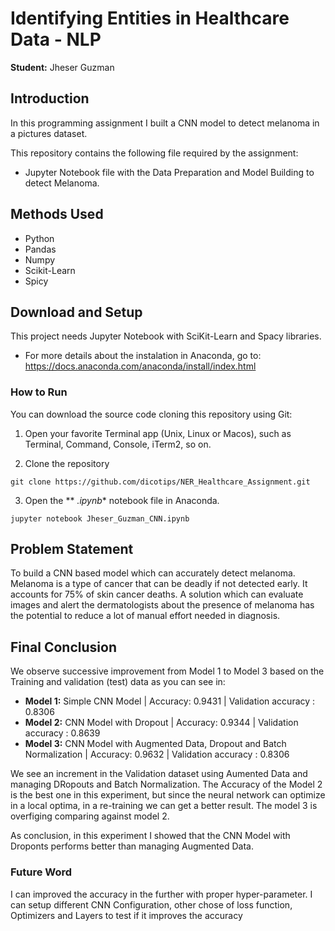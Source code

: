 # Identifying Entities in Healthcare Data - NLP

**Student:**  Jheser Guzman

## Introduction 

In this programming assignment I built a CNN model to detect melanoma in a pictures dataset.

This repository contains the following file required by the assignment:

* Jupyter Notebook file with the Data Preparation and Model Building to detect Melanoma.

## Methods Used

* Python
* Pandas
* Numpy
* Scikit-Learn
* Spicy

## Download and Setup

This project needs Jupyter Notebook with SciKit-Learn and Spacy libraries.

* For more details about the instalation in Anaconda, go to:  https://docs.anaconda.com/anaconda/install/index.html

### How to Run

You can download the source code cloning this repository using Git:

1. Open your favorite Terminal app (Unix, Linux or Macos), such as Terminal, Command, Console, iTerm2, so on.

2. Clone the repository

```
git clone https://github.com/dicotips/NER_Healthcare_Assignment.git
```

3. Open the ** *.ipynb** notebook file in Anaconda.

```
jupyter notebook Jheser_Guzman_CNN.ipynb
```

## Problem Statement

To build a CNN based model which can accurately detect melanoma. Melanoma is a type of cancer that can be deadly if not detected early. It accounts for 75% of skin cancer deaths. A solution which can evaluate images and alert the dermatologists about the presence of melanoma has the potential to reduce a lot of manual effort needed in diagnosis.

## Final Conclusion

We observe successive improvement from Model 1 to Model 3 based on the Training and validation (test) data as you can see in:

* **Model 1:** Simple CNN Model | Accuracy: 0.9431 | Validation accuracy : 0.8306
* **Model 2:** CNN Model with Dropout | Accuracy: 0.9344 | Validation accuracy : 0.8639
* **Model 3:** CNN Model with Augmented Data, Dropout and Batch Normalization | Accuracy: 0.9632 | Validation accuracy : 0.8306

We see an increment in the Validation dataset using Aumented Data and managing DRopouts and Batch Normalization. The Accuracy of the Model 2 is the best one in this experiment, but since the neural network can optimize in a local optima, in a re-training we can get a better result. The model 3 is overfiging comparing against model 2. 

As conclusion, in this experiment I showed that the CNN Model with Droponts performs better than managing Augmented Data.

### Future Word
I can improved the accuracy in the further with proper hyper-parameter. I can setup different CNN Configuration, other chose of loss function, Optimizers and Layers to test if it improves the accuracy